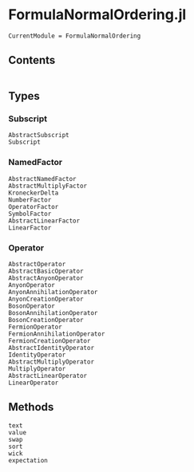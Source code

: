 # FormulaNormalOrdering.jl

```
CurrentModule = FormulaNormalOrdering
```

## Contents

```

```

## Types

### Subscript

```
AbstractSubscript
Subscript
```

### NamedFactor

```
AbstractNamedFactor
AbstractMultiplyFactor
KroneckerDelta
NumberFactor
OperatorFactor
SymbolFactor
AbstractLinearFactor
LinearFactor
```

### Operator

```
AbstractOperator
AbstractBasicOperator
AbstractAnyonOperator
AnyonOperator
AnyonAnnihilationOperator
AnyonCreationOperator
BosonOperator
BosonAnnihilationOperator
BosonCreationOperator
FermionOperator
FermionAnnihilationOperator
FermionCreationOperator
AbstractIdentityOperator
IdentityOperator
AbstractMultiplyOperator
MultiplyOperator
AbstractLinearOperator
LinearOperator
```

## Methods

```
text
value
swap
sort
wick
expectation
```
